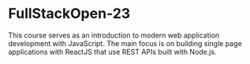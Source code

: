 # FullStackOpen-23

This course serves as an introduction to modern web application development with JavaScript. The main focus is on building single page applications with ReactJS that use REST APIs built with Node.js.
